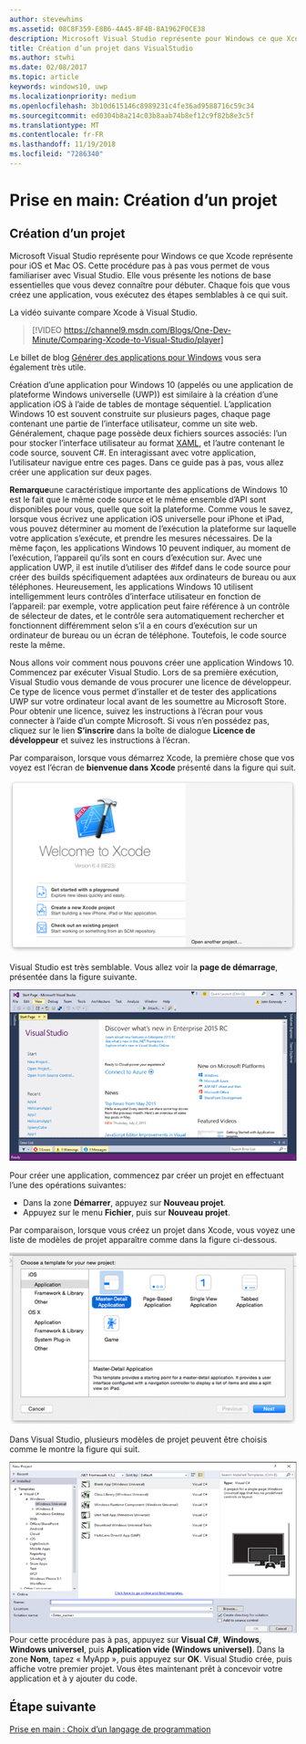 ```yaml
---
author: stevewhims
ms.assetid: 08C8F359-E8B6-4A45-8F4B-8A1962F0CE38
description: Microsoft Visual Studio représente pour Windows ce que Xcode représente pour iOS et Mac OS. Cette procédure pas à pas vous permet de vous familiariser avec Visual Studio.
title: Création d’un projet dans VisualStudio
ms.author: stwhi
ms.date: 02/08/2017
ms.topic: article
keywords: windows10, uwp
ms.localizationpriority: medium
ms.openlocfilehash: 3b10d615146c8989231c4fe36ad9588716c59c34
ms.sourcegitcommit: ed0304b8a214c03b8aab74b8ef12c9f82b8e3c5f
ms.translationtype: MT
ms.contentlocale: fr-FR
ms.lasthandoff: 11/19/2018
ms.locfileid: "7286340"
---
```

# <a name="getting-started-creating-a-project"></a>Prise en main: Création d’un projet

## <a name="creating-a-project"></a>Création d’un projet

Microsoft Visual Studio représente pour Windows ce que Xcode représente pour iOS et Mac OS. Cette procédure pas à pas vous permet de vous familiariser avec Visual Studio. Elle vous présente les notions de base essentielles que vous devez connaître pour débuter. Chaque fois que vous créez une application, vous exécutez des étapes semblables à ce qui suit.

La vidéo suivante compare Xcode à Visual Studio.

> [!VIDEO https://channel9.msdn.com/Blogs/One-Dev-Minute/Comparing-Xcode-to-Visual-Studio/player]

Le billet de blog [Générer des applications pour Windows](https://blogs.windows.com/buildingapps/2016/01/27/visual-studio-walkthrough-for-ios-developers/) vous sera également très utile.

Création d’une application pour Windows 10 (appelés ou une application de plateforme Windows universelle (UWP)) est similaire à la création d’une application iOS à l’aide de tables de montage séquentiel. L’application Windows 10 est souvent construite sur plusieurs pages, chaque page contenant une partie de l’interface utilisateur, comme un site web. Généralement, chaque page possède deux fichiers sources associés: l’un pour stocker l’interface utilisateur au format [XAML](https://msdn.microsoft.com/library/windows/apps/mt185595), et l’autre contenant le code source, souvent C#. En interagissant avec votre application, l’utilisateur navigue entre ces pages. Dans ce guide pas à pas, vous allez créer une application sur deux pages.

**Remarque**une caractéristique importante des applications de Windows 10 est le fait que le même code source et le même ensemble d’API sont disponibles pour vous, quelle que soit la plateforme. Comme vous le savez, lorsque vous écrivez une application iOS universelle pour iPhone et iPad, vous pouvez déterminer au moment de l’exécution la plateforme sur laquelle votre application s’exécute, et prendre les mesures nécessaires. De la même façon, les applications Windows 10 peuvent indiquer, au moment de l’exécution, l’appareil qu’ils sont en cours d’exécution sur. Avec une application UWP, il est inutile d’utiliser des #ifdef dans le code source pour créer des builds spécifiquement adaptées aux ordinateurs de bureau ou aux téléphones. Heureusement, les applications Windows 10 utilisent intelligemment leurs contrôles d’interface utilisateur en fonction de l’appareil: par exemple, votre application peut faire référence à un contrôle de sélecteur de dates, et le contrôle sera automatiquement rechercher et fonctionnent différemment selon s’il a en cours d’exécution sur un ordinateur de bureau ou un écran de téléphone. Toutefois, le code source reste la même.

Nous allons voir comment nous pouvons créer une application Windows 10. Commencez par exécuter Visual Studio. Lors de sa première exécution, Visual Studio vous demande de vous procurer une licence de développeur. Ce type de licence vous permet d’installer et de tester des applications UWP sur votre ordinateur local avant de les soumettre au Microsoft Store. Pour obtenir une licence, suivez les instructions à l’écran pour vous connecter à l’aide d’un compte Microsoft. Si vous n’en possédez pas, cliquez sur le lien **S’inscrire** dans la boîte de dialogue **Licence de développeur** et suivez les instructions à l’écran.

Par comparaison, lorsque vous démarrez Xcode, la première chose que vos voyez est l’écran de **bienvenue dans Xcode** présenté dans la figure qui suit.

![écran de bienvenue Xcode](images/ios-to-uwp/ios-to-uwp-xcode-welcome.png)

Visual Studio est très semblable. Vous allez voir la **page de démarrage**, présentée dans la figure suivante.

![écran d’accueil Visual Studio](images/ios-to-uwp/ios-to-uwp-vs-welcome.png)

Pour créer une application, commencez par créer un projet en effectuant l’une des opérations suivantes:

-   Dans la zone **Démarrer**, appuyez sur **Nouveau projet**.
-   Appuyez sur le menu **Fichier**, puis sur **Nouveau projet**.

Par comparaison, lorsque vous créez un projet dans Xcode, vous voyez une liste de modèles de projet apparaître comme dans la figure ci-dessous.

![boîte de dialogue nouveau projet dans xcode](images/ios-to-uwp/ios-to-uwp-xcode-choose-template.png)

Dans Visual Studio, plusieurs modèles de projet peuvent être choisis comme le montre la figure qui suit.

![boîte de dialogue nouveau projet dans visual studio](images/ios-to-uwp/ios-to-uwp-vs-choose-template.png) Pour cette procédure pas à pas, appuyez sur **Visual C#**, **Windows**, **Windows universel**, puis **Application vide (Windows universel)**. Dans la zone **Nom**, tapez « MyApp », puis appuyez sur **OK**. Visual Studio crée, puis affiche votre premier projet. Vous êtes maintenant prêt à concevoir votre application et à y ajouter du code.

## <a name="next-step"></a>Étape suivante

[Prise en main : Choix d’un langage de programmation](getting-started-choosing-a-programming-language.md)
